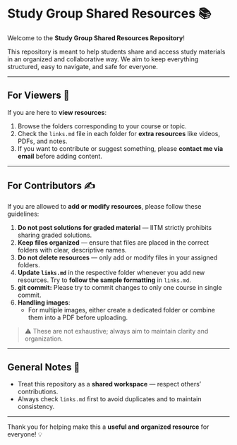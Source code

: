 # Study Group Shared Resources 📚

Welcome to the **Study Group Shared Resources Repository**!  

This repository is meant to help students share and access study materials in an organized and collaborative way. We aim to keep everything structured, easy to navigate, and safe for everyone.

---

## For Viewers 👀

If you are here to **view resources**:

1. Browse the folders corresponding to your course or topic.  
2. Check the `links.md` file in each folder for **extra resources** like videos, PDFs, and notes.  
3. If you want to contribute or suggest something, please **contact me via email** before adding content.  

---

## For Contributors ✍️

If you are allowed to **add or modify resources**, please follow these guidelines:

1. **Do not post solutions for graded material** — IITM strictly prohibits sharing graded solutions.  
2. **Keep files organized** — ensure that files are placed in the correct folders with clear, descriptive names.  
3. **Do not delete resources** — only add or modify files in your assigned folders.  
4. **Update `links.md`** in the respective folder whenever you add new resources. Try to **follow the sample formatting** in `links.md`.
5. **git commit:** Please try to commit changes to only one course in single commit.
6. **Handling images**:  
   - For multiple images, either create a dedicated folder or combine them into a PDF before uploading.  
   

> ⚠️ These are not exhaustive; always aim to maintain clarity and organization.

---

## General Notes 📝

- Treat this repository as a **shared workspace** — respect others’ contributions.  
- Always check `links.md` first to avoid duplicates and to maintain consistency.

---

Thank you for helping make this a **useful and organized resource** for everyone! 💡
